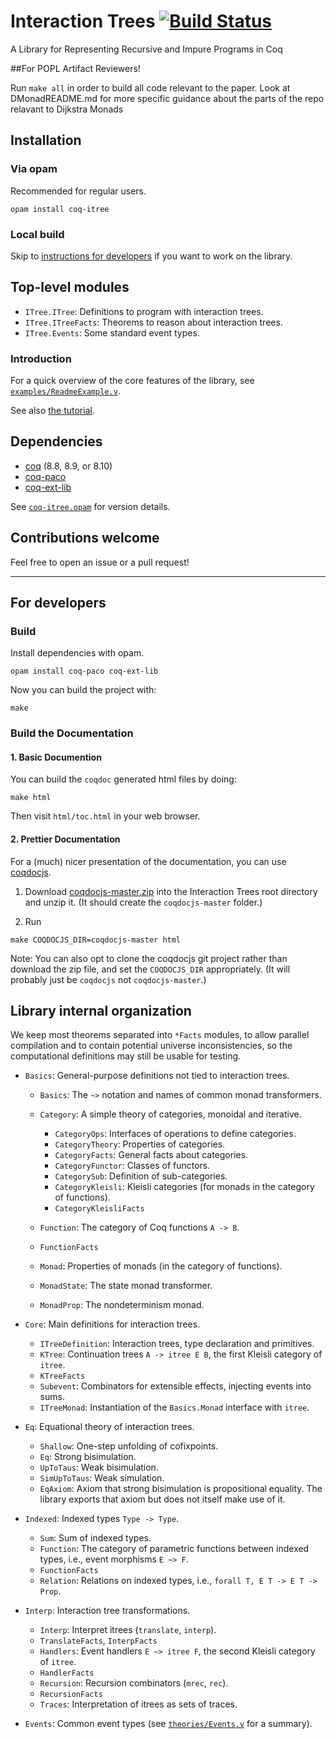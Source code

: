 # Interaction Trees [![Build Status](https://travis-ci.com/DeepSpec/InteractionTrees.svg?branch=master)](https://travis-ci.com/DeepSpec/InteractionTrees)

A Library for Representing Recursive and Impure Programs in Coq

##For POPL Artifact Reviewers!

Run `make all` in order to build all code relevant to the paper. Look at DMonadREADME.md for more specific guidance about the parts of the repo relavant to Dijkstra Monads

## Installation

### Via opam

Recommended for regular users.

```
opam install coq-itree
```

### Local build

Skip to [instructions for developers](#for-developers) if you want to work on the
library.

## Top-level modules

- `ITree.ITree`: Definitions to program with interaction trees.
- `ITree.ITreeFacts`: Theorems to reason about interaction trees.
- `ITree.Events`: Some standard event types.

### Introduction

For a quick overview of the core features of the library, see
[`examples/ReadmeExample.v`](./examples/ReadmeExample.v).

See also [the tutorial](./tutorial/README.md).

## Dependencies

- [coq](https://coq.inria.fr/) (8.8, 8.9, or 8.10)
- [coq-paco](https://github.com/snu-sf/paco)
- [coq-ext-lib](https://github.com/coq-ext-lib/coq-ext-lib)

See [`coq-itree.opam`](./coq-itree.opam) for version details.

## Contributions welcome

Feel free to open an issue or a pull request!

---

## For developers

### Build

Install dependencies with opam.

```
opam install coq-paco coq-ext-lib
```

Now you can build the project with:

```
make
```

### Build the Documentation

#### 1. Basic Documention

You can build the `coqdoc` generated html files by doing:

```
make html
```
Then visit `html/toc.html` in your web browser.

#### 2. Prettier Documentation

For a (much) nicer presentation of the documentation, you can use
[coqdocjs](https://github.com/tebbi/coqdocjs).

1. Download
  [coqdocjs-master.zip](https://github.com/tebbi/coqdocjs/archive/master.zip)
  into the Interaction Trees root directory and unzip it.  (It should create the
  `coqdocjs-master` folder.)

2. Run
```
make COQDOCJS_DIR=coqdocjs-master html
```

Note: You can also opt to clone the coqdocjs git project rather than
download the zip file, and set the `COQDOCJS_DIR` appropriately.  (It will
probably just be `coqdocjs` not `coqdocjs-master`.)

## Library internal organization

We keep most theorems separated into `*Facts` modules, to allow
parallel compilation and to contain potential universe
inconsistencies, so the computational definitions may still be usable
for testing.

- `Basics`: General-purpose definitions not tied to interaction trees.

    + `Basics`: The `~>` notation and names of common monad transformers.
    + `Category`: A simple theory of categories, monoidal and iterative.

        * `CategoryOps`: Interfaces of operations to define categories.
        * `CategoryTheory`: Properties of categories.
        * `CategoryFacts`: General facts about categories.
	    * `CategoryFunctor`: Classes of functors.
	    * `CategorySub`: Definition of sub-categories.
        * `CategoryKleisli`: Kleisli categories (for monads in the category of functions).
        * `CategoryKleisliFacts`

    + `Function`: The category of Coq functions `A -> B`.
    + `FunctionFacts`

    + `Monad`: Properties of monads (in the category of functions).
    + `MonadState`: The state monad transformer.
    + `MonadProp`: The nondeterminism monad.

- `Core`: Main definitions for interaction trees.

    + `ITreeDefinition`: Interaction trees, type declaration and primitives.
    + `KTree`: Continuation trees `A -> itree E B`, the first Kleisli category
      of `itree`.
    + `KTreeFacts`
    + `Subevent`: Combinators for extensible effects, injecting events into
      sums.
    + `ITreeMonad`: Instantiation of the `Basics.Monad` interface with
      `itree`.

- `Eq`: Equational theory of interaction trees.

    + `Shallow`: One-step unfolding of cofixpoints.
    + `Eq`: Strong bisimulation.
    + `UpToTaus`: Weak bisimulation.
    + `SimUpToTaus`: Weak simulation.
    + `EqAxiom`: Axiom that strong bisimulation is propositional equality.
      The library exports that axiom but does not itself make use of it.

- `Indexed`: Indexed types `Type -> Type`.

    + `Sum`: Sum of indexed types.
    + `Function`: The category of parametric functions between indexed types,
      i.e., event morphisms `E ~> F`.
    + `FunctionFacts`
    + `Relation`: Relations on indexed types, i.e.,
      `forall T, E T -> E T -> Prop`.

- `Interp`: Interaction tree transformations.

    + `Interp`: Interpret itrees (`translate`, `interp`).
    + `TranslateFacts`, `InterpFacts`
    + `Handlers`: Event handlers `E ~> itree F`, the second Kleisli category
      of `itree`.
    + `HandlerFacts`
    + `Recursion`: Recursion combinators (`mrec`, `rec`).
    + `RecursionFacts`
    + `Traces`: Interpretation of itrees as sets of traces.

- `Events`: Common event types (see [`theories/Events.v`](./theories/Events.v) for a summary).
